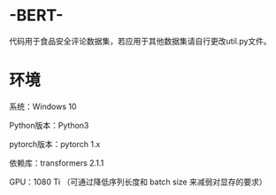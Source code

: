 # -BERT-

代码用于食品安全评论数据集，若应用于其他数据集请自行更改util.py文件。

# 环境

系统：Windows 10

Python版本：Python3

pytorch版本：pytorch 1.x

依赖库：transformers 2.1.1

GPU：1080 Ti （可通过降低序列长度和 batch size 来减弱对显存的要求）

